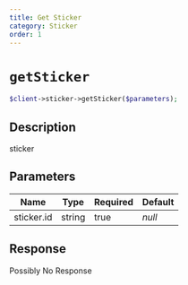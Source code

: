 ```yaml
---
title: Get Sticker
category: Sticker
order: 1
---
```


# `getSticker`

```php
$client->sticker->getSticker($parameters);
```

## Description

sticker

## Parameters


Name | Type | Required | Default
--- | --- | --- | ---
sticker.id | string | true | *null*

## Response

Possibly No Response

